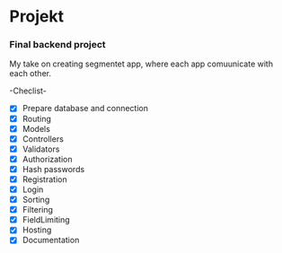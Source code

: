 # Projekt

### Final backend project

My take on creating segmentet app, where each app comuunicate with each other.

-Checlist-

- [x] Prepare database and connection
- [x] Routing
- [x] Models
- [x] Controllers
- [x] Validators
- [x] Authorization
- [x] Hash passwords
- [x] Registration
- [x] Login
- [x] Sorting
- [x] Filtering
- [x] FieldLimiting
- [x] Hosting
- [x] Documentation
